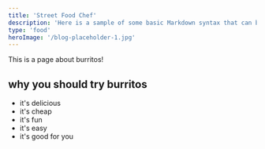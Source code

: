 ```yaml
---
title: 'Street Food Chef'
description: 'Here is a sample of some basic Markdown syntax that can be used when writing Markdown content in Astro.'
type: 'food'
heroImage: '/blog-placeholder-1.jpg'
---
```


This is a page about burritos!

## why you should try burritos

- it's delicious
- it's cheap
- it's fun
- it's easy
- it's good for you
